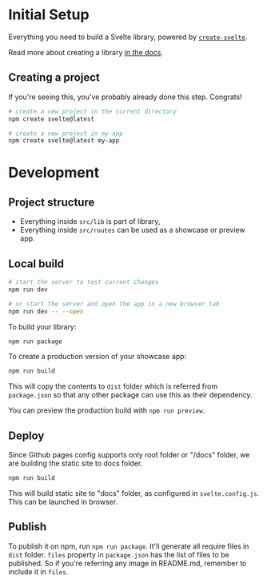 # Initial Setup
Everything you need to build a Svelte library, powered by [`create-svelte`](https://github.com/sveltejs/kit/tree/main/packages/create-svelte).

Read more about creating a library [in the docs](https://kit.svelte.dev/docs/packaging).

## Creating a project

If you're seeing this, you've probably already done this step. Congrats!

```bash
# create a new project in the current directory
npm create svelte@latest

# create a new project in my-app
npm create svelte@latest my-app
```

# Development

## Project structure
- Everything inside `src/lib` is part of library, 
- Everything inside `src/routes` can be used as a showcase or preview app.

## Local build
```bash
# start the server to test current changes
npm run dev

# or start the server and open the app in a new browser tab
npm run dev -- --open
```

To build your library:

```bash
npm run package
```

To create a production version of your showcase app:

```bash
npm run build
```
This will copy the contents to `dist` folder which is referred from `package.json` so that any other package can use this as their dependency.


You can preview the production build with `npm run preview`.

## Deploy
Since Github pages config supports only root folder or "/docs" folder, we are building the static site to docs folder. 

```bash
npm run build
```

This will build static site to "docs" folder, as configured in `svelte.config.js`. This can be launched in browser.

## Publish

To publish it on npm, run `npm run package`. It'll generate all require files in `dist` folder. `files` property in `package.json` has the list of files to be published. So if you're referring any image in README.md, remember to include it in `files`.